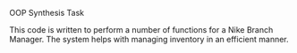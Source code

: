 OOP Synthesis Task

This code is written to perform a number of functions for a Nike Branch Manager. The system helps with managing inventory in an efficient manner.
